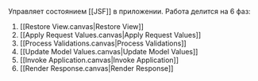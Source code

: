 Управляет состоянием [[JSF]] в приложении. Работа делится на 6 фаз:
1. [[Restore View.canvas|Restore View]]
2. [[Apply Request Values.canvas|Apply Request Values]]
3. [[Process Validations.canvas|Process Validations]]
4. [[Update Model Values.canvas|Update Model Values]]
5. [[Invoke Application.canvas|Invoke Application]]
6. [[Render Response.canvas|Render Response]]